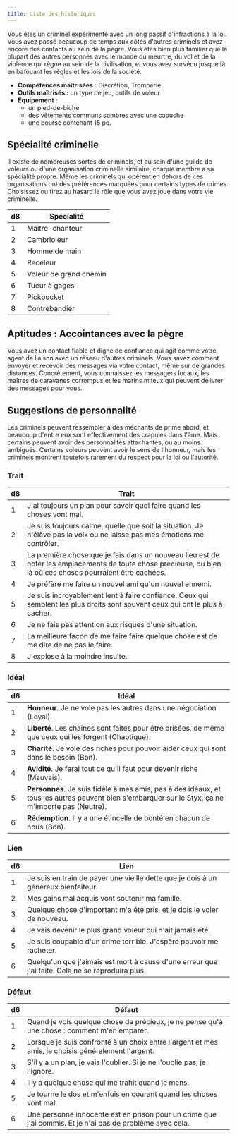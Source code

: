 ```yaml
---
title: Liste des historiques
---
```

Vous êtes un criminel expérimenté avec un long passif d'infractions à la loi. Vous avez passé beaucoup de temps aux côtés d'autres criminels et avez encore des contacts au sein de la pègre. Vous êtes bien plus familier que la plupart des autres personnes avec le monde du meurtre, du vol et de la violence qui règne au sein de la civilisation, et vous avez survécu jusque là en bafouant les règles et les lois de la société.

- **Compétences maîtrisées :** Discrétion, Tromperie
- **Outils maîtrisés :** un type de jeu, outils de voleur
- **Équipement :**
	- un pied-de-biche
	- des vêtements communs sombres avec une capuche
	- une bourse contenant 15 po.

## Spécialité criminelle
Il existe de nombreuses sortes de criminels, et au sein d'une guilde de voleurs ou d'une organisation criminelle similaire, chaque membre a sa spécialité propre. Même les criminels qui opèrent en dehors de ces organisations ont des préférences marquées pour certains types de crimes. Choisissez ou tirez au hasard le rôle que vous avez joué dans votre vie criminelle.

|d8|Spécialité|
|--|--|
|1|Maître-chanteur|
|2|Cambrioleur|
|3|Homme de main|
|4|Receleur|
|5|Voleur de grand chemin|
|6|Tueur à gages|
|7|Pickpocket|
|8|Contrebandier|

## Aptitudes : Accointances avec la pègre
Vous avez un contact fiable et digne de confiance qui agit comme votre agent de liaison avec un réseau d'autres criminels. Vous savez comment envoyer et recevoir des messages via votre contact, même sur de grandes distances. Concrètement, vous connaissez les messagers locaux, les maîtres de caravanes corrompus et les marins miteux qui peuvent délivrer des messages pour vous.

## Suggestions de personnalité
Les criminels peuvent ressembler à des méchants de prime abord, et beaucoup d'entre eux sont effectivement des crapules dans l'âme. Mais certains peuvent avoir des personnalités attachantes, ou au moins ambiguës. Certains voleurs peuvent avoir le sens de l'honneur, mais les criminels montrent toutefois rarement du respect pour la loi ou l'autorité.

### Trait
|d8|Trait|
|--|--|
|1|J'ai toujours un plan pour savoir quoi faire quand les choses vont mal.|
|2|Je suis toujours calme, quelle que soit la situation. Je n'élève pas la voix ou ne laisse pas mes émotions me contrôler.|
|3|La première chose que je fais dans un nouveau lieu est de noter les emplacements de toute chose précieuse, ou bien là où ces choses pourraient être cachées.|
|4|Je préfère me faire un nouvel ami qu'un nouvel ennemi.|
|5|Je suis incroyablement lent à faire confiance. Ceux qui semblent les plus droits sont souvent ceux qui ont le plus à cacher.|
|6|Je ne fais pas attention aux risques d'une situation.|
|7|La meilleure façon de me faire faire quelque chose est de me dire de ne pas le faire.|
|8|J'explose à la moindre insulte.|

### Idéal
|d6|Idéal|
|--|--|
|1|**Honneur**. Je ne vole pas les autres dans une négociation (Loyal).|
|2|**Liberté**. Les chaînes sont faites pour être brisées, de même que ceux qui les forgent (Chaotique).|
|3|**Charité**. Je vole des riches pour pouvoir aider ceux qui sont dans le besoin (Bon).|
|4|**Avidité**. Je ferai tout ce qu'il faut pour devenir riche (Mauvais).|
|5|**Personnes**. Je suis fidèle à mes amis, pas à des idéaux, et tous les autres peuvent bien s'embarquer sur le Styx, ça ne m'importe pas (Neutre).|
|6|**Rédemption**. Il y a une étincelle de bonté en chacun de nous (Bon).|

### Lien
|d6|Lien|
|--|--|
|1|Je suis en train de payer une vieille dette que je dois à un généreux bienfaiteur.|
|2|Mes gains mal acquis vont soutenir ma famille.|
|3|Quelque chose d'important m'a été pris, et je dois le voler de nouveau.|
|4|Je vais devenir le plus grand voleur qui n'ait jamais été.|
|5|Je suis coupable d'un crime terrible. J'espère pouvoir me racheter.|
|6|Quelqu'un que j'aimais est mort à cause d'une erreur que j'ai faite. Cela ne se reproduira plus.|

### Défaut
|d6|Défaut|
|--|--|
|1|Quand je vois quelque chose de précieux, je ne pense qu'à une chose : comment m'en emparer.|
|2|Lorsque je suis confronté à un choix entre l'argent et mes amis, je choisis généralement l'argent.|
|3|S'il y a un plan, je vais l'oublier. Si je ne l'oublie pas, je l'ignore.|
|4|Il y a quelque chose qui me trahit quand je mens.|
|5|Je tourne le dos et m'enfuis en courant quand les choses vont mal.|
|6|Une personne innocente est en prison pour un crime que j'ai commis. Et je n'ai pas de problème avec cela.|